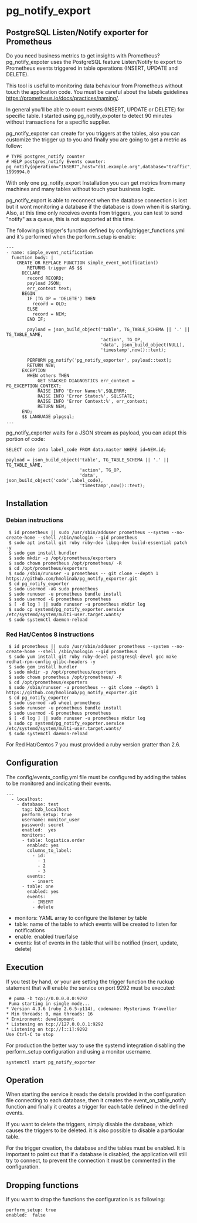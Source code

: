 # pg_notify_export
## PostgreSQL Listen/Notify exporter for Prometheus
Do you need business metrics to get insights with Prometheus?
pg_notify_expoter uses the PostgreSQL feature Listen/Notify to export to Prometheus events triggered in table operations (INSERT, UPDATE and DELETE).

This tool is useful to monitoring data behaviour from Prometheus without touch the application code. You must be careful about the labels guidelines  https://prometheus.io/docs/practices/naming/.

In general you'll be able to count events (INSERT, UPDATE or DELETE) for specific table. I started using pg_notify_expoter to detect 90 minutes without transactions for a specific supplier.

pg_notify_expoter can create for you triggers at the tables, also you can customize the trigger up to you and finally you are going to get a metric as follow:
```
# TYPE postgres_notify counter
# HELP postgres_notify Events counter:
pg_notify{operation="INSERT",host="db1.example.org",database="traffic",tag="carrier_one",schema="tx",table="outbund"} 1999994.0
```

With only one pg_notify_export Installation you can get metrics from many machines and many tables without touch your business logic.

pg_notify_export is able to reconnect when the database connection is lost but it wont monitoring a database if the database is down when it is starting. Also, at this time only receives events from triggers, you can test to send "notify" as a queue, this is not supported at this time.

The following is trigger's function defined by config/trigger_functions.yml and it's performed when the perform_setup is enable:

```
---
- name: simple_event_notification
  function_body: |
    CREATE OR REPLACE FUNCTION simple_event_notification()
        RETURNS trigger AS $$
      DECLARE
        record RECORD;
        payload JSON;
        err_context text;
      BEGIN
        IF (TG_OP = 'DELETE') THEN
          record = OLD;
        ELSE
          record = NEW;
        END IF;

        payload = json_build_object('table', TG_TABLE_SCHEMA || '.' || TG_TABLE_NAME,
                                    'action', TG_OP,
                                    'data', json_build_object(NULL),
                                    'timestamp',now()::text);

        PERFORM pg_notify('pg_notify_exporter', payload::text);
        RETURN NEW;
      EXCEPTION
        WHEN others THEN
            GET STACKED DIAGNOSTICS err_context = PG_EXCEPTION_CONTEXT;
            RAISE INFO 'Error Name:%',SQLERRM;
            RAISE INFO 'Error State:%', SQLSTATE;
            RAISE INFO 'Error Context:%', err_context;
            RETURN NEW;
      END;
      $$ LANGUAGE plpgsql;
...

```

pg_notify_exporter waits for a JSON stream as payload, you can adapt this portion of code:
```
SELECT code into label_code FROM data.master WHERE id=NEW.id;

payload = json_build_object('table', TG_TABLE_SCHEMA || '.' || TG_TABLE_NAME,
                            'action', TG_OP,
                            'data', json_build_object('code',label_code),
                            'timestamp',now()::text);
```



## Installation
### Debian instructions
```
 $ id prometheus || sudo /usr/sbin/adduser prometheus --system --no-create-home --shell /sbin/nologin --gid prometheus
 $ sudo apt install git ruby ruby-dev libpq-dev build-essential patch -y
 $ sudo gem install bundler
 $ sudo mkdir -p /opt/prometheus/exporters
 $ sudo chown prometheus /opt/prometheus/ -R
 $ cd /opt/prometheus/exporters
 $ sudo /sbin/runuser -u prometheus -- git clone --depth 1 https://github.com/hmolinab/pg_notify_exporter.git
 $ cd pg_notify_exporter
 $ sudo usermod -aG sudo prometheus
 $ sudo runuser -u prometheus bundle install
 $ sudo usermod -G prometheus prometheus
 $ [ -d log ] || sudo runuser -u prometheus mkdir log
 $ sudo cp systemd/pg_notify_exporter.service /etc/systemd/system/multi-user.target.wants/
 $ sudo systemctl daemon-reload
```
### Red Hat/Centos 8 instructions
```
 $ id prometheus || sudo /usr/sbin/adduser prometheus --system --no-create-home --shell /sbin/nologin --gid prometheus
 $ sudo yum install git ruby ruby-devel postgresql-devel gcc make redhat-rpm-config glibc-headers -y
 $ sudo gem install bundler
 $ sudo mkdir -p /opt/prometheus/exporters
 $ sudo chown prometheus /opt/prometheus/ -R
 $ cd /opt/prometheus/exporters
 $ sudo /sbin/runuser -u prometheus -- git clone --depth 1 https://github.com/hmolinab/pg_notify_exporter.git
 $ cd pg_notify_exporter
 $ sudo usermod -aG wheel prometheus
 $ sudo runuser -u prometheus bundle install
 $ sudo usermod -G prometheus prometheus
 $ [ -d log ] || sudo runuser -u prometheus mkdir log
 $ sudo cp systemd/pg_notify_exporter.service /etc/systemd/system/multi-user.target.wants/
 $ sudo systemctl daemon-reload
```
For Red Hat/Centos 7 you must provided a ruby version gratter than 2.6.

## Configuration
The config/events_config.yml file must be configured by adding the tables to be monitored and indicating their events.
```
---
  - localhost:
    - database: test
      tag: b2b_localhost
      perform_setup: true
      username: monitor_user
      password: secret
      enabled:  yes
      monitors:
      - table: logistica.order
        enabled: yes
        columns_to_label:
          - id:
            - 1
            - 2
            - 3
        events:
          - insert
      - table: one
        enabled: yes
        events:
          - INSERT
          - delete
```
* monitors: YAML array to configure the listener by table
* table: name of the table to which events will be created to listen for notifications
* enable: enabled true/false
* events: list of events in the table that will be notified (insert, update, delete)
## Execution
If you test by hand, or your are setting the trigger function the ruckup statement that will enable the service on port 9292 must be executed:
```
 # puma -b tcp://0.0.0.0.0:9292
 Puma starting in single mode...
* Version 4.3.6 (ruby 2.6.5-p114), codename: Mysterious Traveller
* Min threads: 0, max threads: 16
* Environment: development
* Listening on tcp://127.0.0.0.1:9292
* Listening on tcp://[::1]:9292
Use Ctrl-C to stop
```
For production the better way to use the systemd integration disabling the perform_setup configuration and using a monitor username.
```
systemctl start pg_notify_exporter
```

## Operation
When starting the service it reads the details provided in the configuration file connecting to each database, then it creates the event_on_table_notify function and finally it creates a trigger for each table defined in the defined events.

If you want to delete the triggers, simply disable the database, which causes the triggers to be deleted. it is also possible to disable a particular table.

For the trigger creation, the database and the tables must be enabled. It is important to point out that if a database is disabled, the application will still try to connect,
to prevent the connection it must be commented in the configuration.

## Dropping functions
If you want to drop the functions the configuration is as following:
```
perform_setup: true
enabled:  false
```
